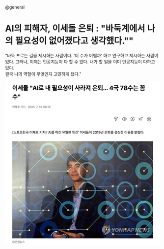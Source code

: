 @general

# AI의 피해자, 이세돌 은퇴 : "바둑계에서 나의 필요성이 없어졌다고 생각했다.""

“바둑 프로는 길을 제시하는 사람이다.
‘이 수가 어떨까’ 하고 연구하고 제시하는 사람이었다.
그러나, 이제는 인공지능이 다 할 수 있다.
내가 할 일을 이미 인공지능이 다하고 있다.  
결국 나의 역할이 무엇인지 고민하게 됐다."

![이세돌기사](/images/leesedol_pro.png)

